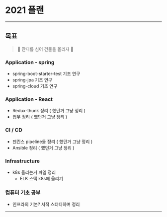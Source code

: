 # 2021 플랜
---

## 목표
> 🗿 잔디를 심어 건물을 올리자 🗿
### Application - spring
* spring-boot-starter-test 기초 연구
* spring-jpa 기초 연구
* spring-cloud 기초 연구
### Application - React
* Redux-thunk 정리 ( 했던거 그냥 정리 )
* 업무 정리 ( 했던거 그냥 정리 )
### CI / CD
* 젠킨스 pipeline들 정리 ( 했던거 그냥 정리 )
* Ansible 정리 ( 했던거 그냥 정리 )
### Infrastructure
* k8s 올리는거 파일 정리
    * ELK 스택 k8s에 올리기
### 컴퓨터 기초 공부
* 인프라의 기본? 서적 스터디하며 정리
---


